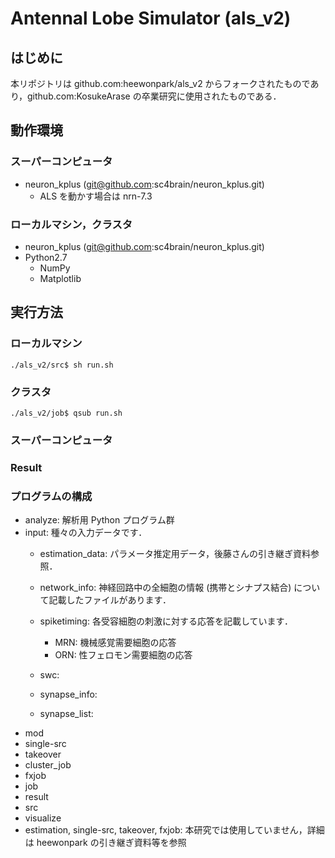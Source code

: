 # Antennal Lobe Simulator (als_v2)

## はじめに
本リポジトリは github.com:heewonpark/als_v2 からフォークされたものであり，github.com:KosukeArase の卒業研究に使用されたものである．

## 動作環境
### スーパーコンピュータ
- neuron_kplus (git@github.com:sc4brain/neuron_kplus.git)
    * ALS を動かす場合は nrn-7.3

### ローカルマシン，クラスタ
- neuron_kplus (git@github.com:sc4brain/neuron_kplus.git)
- Python2.7
    - NumPy
    - Matplotlib

## 実行方法
### ローカルマシン
```shell
./als_v2/src$ sh run.sh
```

### クラスタ
```shell
./als_v2/job$ qsub run.sh
```

### スーパーコンピュータ

### Result

### プログラムの構成
- analyze: 解析用 Python プログラム群
- input: 種々の入力データです．
    * estimation_data: パラメータ推定用データ，後藤さんの引き継ぎ資料参照．
    * network_info: 神経回路中の全細胞の情報 (携帯とシナプス結合) について記載したファイルがあります．
    * spiketiming: 各受容細胞の刺激に対する応答を記載しています．
        + MRN: 機械感覚需要細胞の応答
        + ORN: 性フェロモン需要細胞の応答

    * swc: 
    * synapse_info: 
    * synapse_list: 
- mod
- single-src
- takeover
- cluster_job
- fxjob
- job
- result
- src
- visualize
- estimation, single-src, takeover, fxjob: 本研究では使用していません，詳細は heewonpark の引き継ぎ資料等を参照